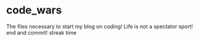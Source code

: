 # code_wars
The files necessary to start my blog on coding! 
Life is not a spectator sport!
end and commit! streak time 